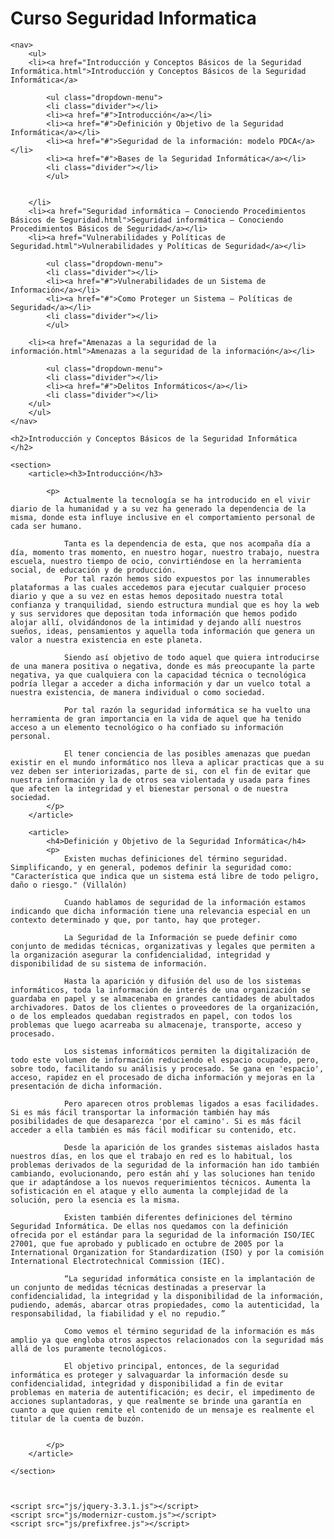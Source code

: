 <!DOCTYPE html>

<head>
	<Title>Curso Seguridad Informatica</Title>
	<link rel="stylesheet" href="css/normalize.css">
</head>

<body>
	<h1>Curso Seguridad Informatica</h1>

	<nav>
  		<ul>
    	<li><a href="Introducción y Conceptos Básicos de la Seguridad Informática.html">Introducción y Conceptos Básicos de la Seguridad Informática</a>

			<ul class="dropdown-menu">
			<li class="divider"></li>
          	<li><a href="#">Introducción</a></li>
          	<li><a href="#">Definición y Objetivo de la Seguridad Informática</a></li>
          	<li><a href="#">Seguridad de la información: modelo PDCA</a></li>
          	<li><a href="#">Bases de la Seguridad Informática</a></li>
	        <li class="divider"></li>
	        </ul>


    	</li>
    	<li><a href="Seguridad informática – Conociendo Procedimientos Básicos de Seguridad.html">Seguridad informática – Conociendo Procedimientos Básicos de Seguridad</a></li>
    	<li><a href="Vulnerabilidades y Políticas de Seguridad.html">Vulnerabilidades y Políticas de Seguridad</a></li>

    		<ul class="dropdown-menu">
    		<li class="divider"></li>
          	<li><a href="#">Vulnerabilidades de un Sistema de Información</a></li>
          	<li><a href="#">Como Proteger un Sistema – Políticas de Seguridad</a></li>
          	<li class="divider"></li>
	        </ul>

    	<li><a href="Amenazas a la seguridad de la información.html">Amenazas a la seguridad de la información</a></li>

			<ul class="dropdown-menu">
    		<li class="divider"></li>
          	<li><a href="#">Delitos Informáticos</a></li>
          	<li class="divider"></li>
  		</ul>
  		</ul>
	</nav>

 	<h2>Introducción y Conceptos Básicos de la Seguridad Informática
 	</h2>

 	<section>
 		<article><h3>Introducción</h3>

 			<p>
 				Actualmente la tecnología se ha introducido en el vivir diario de la humanidad y a su vez ha generado la dependencia de la misma, donde esta influye inclusive en el comportamiento personal de cada ser humano.

				Tanta es la dependencia de esta, que nos acompaña día a día, momento tras momento, en nuestro hogar, nuestro trabajo, nuestra escuela, nuestro tiempo de ocio, convirtiéndose en la herramienta social, de educación y de producción.
				Por tal razón hemos sido expuestos por las innumerables plataformas a las cuales accedemos para ejecutar cualquier proceso diario y que a su vez en estas hemos depositado nuestra total confianza y tranquilidad, siendo estructura mundial que es hoy la web y sus servidores que depositan toda información que hemos podido alojar allí, olvidándonos de la intimidad y dejando allí nuestros sueños, ideas, pensamientos y aquella toda información que genera un valor a nuestra existencia en este planeta.

				Siendo así objetivo de todo aquel que quiera introducirse de una manera positiva o negativa, donde es más preocupante la parte negativa, ya que cualquiera con la capacidad técnica o tecnológica podría llegar a acceder a dicha información y dar un vuelco total a nuestra existencia, de manera individual o como sociedad.

				Por tal razón la seguridad informática se ha vuelto una herramienta de gran importancia en la vida de aquel que ha tenido acceso a un elemento tecnológico o ha confiado su información personal. 

				El tener conciencia de las posibles amenazas que puedan existir en el mundo informático nos lleva a aplicar practicas que a su vez deben ser interiorizadas, parte de si, con el fin de evitar que nuestra información y la de otros sea violentada y usada para fines que afecten la integridad y el bienestar personal o de nuestra sociedad.
  			</p>	
 		</article>

 		<article>
 			<h4>Definición y Objetivo de la Seguridad Informática</h4>
 			<p>
 				Existen muchas definiciones del término seguridad. Simplificando, y en general, podemos definir la seguridad como: "Característica que indica que un sistema está libre de todo peligro, daño o riesgo." (Villalón)

				Cuando hablamos de seguridad de la información estamos indicando que dicha información tiene una relevancia especial en un contexto determinado y que, por tanto, hay que proteger.

				La Seguridad de la Información se puede definir como conjunto de medidas técnicas, organizativas y legales que permiten a la organización asegurar la confidencialidad, integridad y disponibilidad de su sistema de información.

				Hasta la aparición y difusión del uso de los sistemas informáticos, toda la información de interés de una organización se guardaba en papel y se almacenaba en grandes cantidades de abultados archivadores. Datos de los clientes o proveedores de la organización, o de los empleados quedaban registrados en papel, con todos los problemas que luego acarreaba su almacenaje, transporte, acceso y procesado.

				Los sistemas informáticos permiten la digitalización de todo este volumen de información reduciendo el espacio ocupado, pero, sobre todo, facilitando su análisis y procesado. Se gana en 'espacio', acceso, rapidez en el procesado de dicha información y mejoras en la presentación de dicha información.

				Pero aparecen otros problemas ligados a esas facilidades. Si es más fácil transportar la información también hay más posibilidades de que desaparezca 'por el camino'. Si es más fácil acceder a ella también es más fácil modificar su contenido, etc.

				Desde la aparición de los grandes sistemas aislados hasta nuestros días, en los que el trabajo en red es lo habitual, los problemas derivados de la seguridad de la información han ido también cambiando, evolucionando, pero están ahí y las soluciones han tenido que ir adaptándose a los nuevos requerimientos técnicos. Aumenta la sofisticación en el ataque y ello aumenta la complejidad de la solución, pero la esencia es la misma.

				Existen también diferentes definiciones del término Seguridad Informática. De ellas nos quedamos con la definición ofrecida por el estándar para la seguridad de la información ISO/IEC 27001, que fue aprobado y publicado en octubre de 2005 por la International Organization for Standardization (ISO) y por la comisión International Electrotechnical Commission (IEC).

				“La seguridad informática consiste en la implantación de un conjunto de medidas técnicas destinadas a preservar la confidencialidad, la integridad y la disponibilidad de la información, pudiendo, además, abarcar otras propiedades, como la autenticidad, la responsabilidad, la fiabilidad y el no repudio.”

				Como vemos el término seguridad de la información es más amplio ya que engloba otros aspectos relacionados con la seguridad más allá de los puramente tecnológicos.

				El objetivo principal, entonces, de la seguridad informática es proteger y salvaguardar la información desde su confidencialidad, integridad y disponibilidad a fin de evitar problemas en materia de autentificación; es decir, el impedimento de acciones suplantadoras, y que realmente se brinde una garantía en cuanto a que quien remite el contenido de un mensaje es realmente el titular de la cuenta de buzón.
 				

 			</p>
 		</article>
 		
 	</section>	
 	

 	
	<script src="js/jquery-3.3.1.js"></script> 
	<script src="js/modernizr-custom.js"></script>
	<script src="js/prefixfree.js"></script>

</body>
</html>

